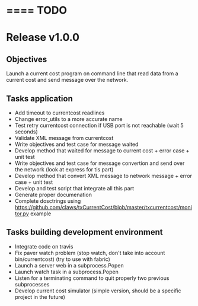 ====
TODO
====

Release v1.0.0
==============

Objectives
----------
    
Launch a current cost program on command line that read data from a current cost and send message over the network.

Tasks application
-----------------

* Add timeout to currentcost readlines
* Change error_utils to a more accurate name
* Test retry currentcost connection if USB port is not reachable (wait 5 seconds)
* Validate XML message from currentcost
* Write objectives and test case for message waited
* Develop method that waited for message to current cost + error case + unit test
* Write objectives and test case for message convertion and send over the network (look at express for tis part)
* Develop method that convert XML message to network message + error case  + unit test
* Develop and test script that integrate all this part
* Generate proper documenation
* Complete dosctrings using https://github.com/claws/txCurrentCost/blob/master/txcurrentcost/monitor.py example

Tasks building development environment
--------------------------------------

* Integrate code on travis
* Fix paver watch problem (stop watch, don't take into account bin/currentcost) (try to use with fabric)
* Launch a server web in a subprocess.Popen
* Launch watch task in a subprocess.Popen
* Listen for a terminating command to quit properly two previous subprocesses
* Develop current cost simulator (simple version, should be a specific project in the future)

